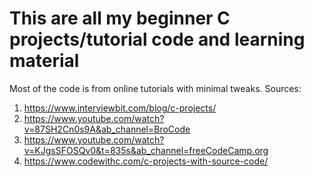 # This are all my beginner C projects/tutorial code and learning material
Most of the code is from online tutorials with minimal tweaks. 
Sources: 
 1. https://www.interviewbit.com/blog/c-projects/
 2. https://www.youtube.com/watch?v=87SH2Cn0s9A&ab_channel=BroCode
 3. https://www.youtube.com/watch?v=KJgsSFOSQv0&t=835s&ab_channel=freeCodeCamp.org
 4. https://www.codewithc.com/c-projects-with-source-code/
